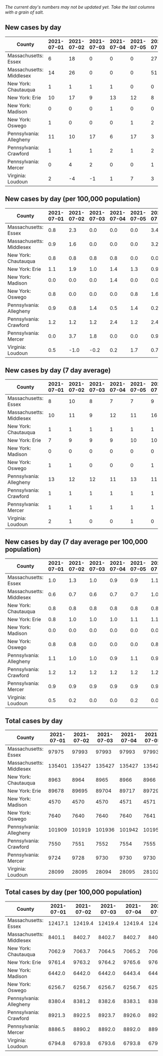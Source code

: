 _The current day's numbers may not be updated yet. Take the last columns with a grain of salt._
## New cases by day

| County | 2021-07-01 | 2021-07-02 | 2021-07-03 | 2021-07-04 | 2021-07-05 | 2021-07-06 | 2021-07-07 |
| --- | --- | --- | --- | --- | --- | --- | --- |
| Massachusetts: Essex | 6 | 18 | 0 | 0 | 0 | 27 |  |
| Massachusetts: Middlesex | 14 | 26 | 0 | 0 | 0 | 51 |  |
| New York: Chautauqua | 1 | 1 | 1 | 1 | 0 | 0 |  |
| New York: Erie | 10 | 17 | 9 | 13 | 12 | 8 |  |
| New York: Madison | 0 | 0 | 0 | 1 | 0 | 0 |  |
| New York: Oswego | 1 | 0 | 0 | 0 | 1 | 2 |  |
| Pennsylvania: Allegheny | 11 | 10 | 17 | 6 | 17 | 3 |  |
| Pennsylvania: Crawford | 1 | 1 | 1 | 2 | 1 | 2 |  |
| Pennsylvania: Mercer | 0 | 4 | 2 | 0 | 0 | 1 |  |
| Virginia: Loudoun | 2 | -4 | -1 | 1 | 7 | 3 |  |

## New cases by day (per 100,000 population)

| County | 2021-07-01 | 2021-07-02 | 2021-07-03 | 2021-07-04 | 2021-07-05 | 2021-07-06 | 2021-07-07 |
| --- | --- | --- | --- | --- | --- | --- | --- |
| Massachusetts: Essex | 0.8 | 2.3 | 0.0 | 0.0 | 0.0 | 3.4 |  |
| Massachusetts: Middlesex | 0.9 | 1.6 | 0.0 | 0.0 | 0.0 | 3.2 |  |
| New York: Chautauqua | 0.8 | 0.8 | 0.8 | 0.8 | 0.0 | 0.0 |  |
| New York: Erie | 1.1 | 1.9 | 1.0 | 1.4 | 1.3 | 0.9 |  |
| New York: Madison | 0.0 | 0.0 | 0.0 | 1.4 | 0.0 | 0.0 |  |
| New York: Oswego | 0.8 | 0.0 | 0.0 | 0.0 | 0.8 | 1.6 |  |
| Pennsylvania: Allegheny | 0.9 | 0.8 | 1.4 | 0.5 | 1.4 | 0.2 |  |
| Pennsylvania: Crawford | 1.2 | 1.2 | 1.2 | 2.4 | 1.2 | 2.4 |  |
| Pennsylvania: Mercer | 0.0 | 3.7 | 1.8 | 0.0 | 0.0 | 0.9 |  |
| Virginia: Loudoun | 0.5 | -1.0 | -0.2 | 0.2 | 1.7 | 0.7 |  |

## New cases by day (7 day average)

| County | 2021-07-01 | 2021-07-02 | 2021-07-03 | 2021-07-04 | 2021-07-05 | 2021-07-06 | 2021-07-07 |
| --- | --- | --- | --- | --- | --- | --- | --- |
| Massachusetts: Essex | 8 | 10 | 8 | 7 | 7 | 9 |  |
| Massachusetts: Middlesex | 10 | 11 | 9 | 12 | 11 | 16 |  |
| New York: Chautauqua | 1 | 1 | 1 | 1 | 1 | 1 |  |
| New York: Erie | 7 | 9 | 9 | 9 | 10 | 10 |  |
| New York: Madison | 0 | 0 | 0 | 0 | 0 | 0 |  |
| New York: Oswego | 1 | 1 | 0 | 0 | 0 | 1 |  |
| Pennsylvania: Allegheny | 13 | 12 | 12 | 11 | 13 | 11 |  |
| Pennsylvania: Crawford | 1 | 1 | 1 | 1 | 1 | 1 |  |
| Pennsylvania: Mercer | 1 | 1 | 1 | 1 | 1 | 1 |  |
| Virginia: Loudoun | 2 | 1 | 0 | 0 | 1 | 0 |  |

## New cases by day (7 day average per 100,000 population)

| County | 2021-07-01 | 2021-07-02 | 2021-07-03 | 2021-07-04 | 2021-07-05 | 2021-07-06 | 2021-07-07 |
| --- | --- | --- | --- | --- | --- | --- | --- |
| Massachusetts: Essex | 1.0 | 1.3 | 1.0 | 0.9 | 0.9 | 1.1 |  |
| Massachusetts: Middlesex | 0.6 | 0.7 | 0.6 | 0.7 | 0.7 | 1.0 |  |
| New York: Chautauqua | 0.8 | 0.8 | 0.8 | 0.8 | 0.8 | 0.8 |  |
| New York: Erie | 0.8 | 1.0 | 1.0 | 1.0 | 1.1 | 1.1 |  |
| New York: Madison | 0.0 | 0.0 | 0.0 | 0.0 | 0.0 | 0.0 |  |
| New York: Oswego | 0.8 | 0.8 | 0.0 | 0.0 | 0.0 | 0.8 |  |
| Pennsylvania: Allegheny | 1.1 | 1.0 | 1.0 | 0.9 | 1.1 | 0.9 |  |
| Pennsylvania: Crawford | 1.2 | 1.2 | 1.2 | 1.2 | 1.2 | 1.2 |  |
| Pennsylvania: Mercer | 0.9 | 0.9 | 0.9 | 0.9 | 0.9 | 0.9 |  |
| Virginia: Loudoun | 0.5 | 0.2 | 0.0 | 0.0 | 0.2 | 0.0 |  |

## Total cases by day

| County | 2021-07-01 | 2021-07-02 | 2021-07-03 | 2021-07-04 | 2021-07-05 | 2021-07-06 | 2021-07-07 |
| --- | --- | --- | --- | --- | --- | --- | --- |
| Massachusetts: Essex | 97975 | 97993 | 97993 | 97993 | 97993 | 98020 |  |
| Massachusetts: Middlesex | 135401 | 135427 | 135427 | 135427 | 135427 | 135478 |  |
| New York: Chautauqua | 8963 | 8964 | 8965 | 8966 | 8966 | 8966 |  |
| New York: Erie | 89678 | 89695 | 89704 | 89717 | 89729 | 89737 |  |
| New York: Madison | 4570 | 4570 | 4570 | 4571 | 4571 | 4571 |  |
| New York: Oswego | 7640 | 7640 | 7640 | 7640 | 7641 | 7643 |  |
| Pennsylvania: Allegheny | 101909 | 101919 | 101936 | 101942 | 101959 | 101962 |  |
| Pennsylvania: Crawford | 7550 | 7551 | 7552 | 7554 | 7555 | 7557 |  |
| Pennsylvania: Mercer | 9724 | 9728 | 9730 | 9730 | 9730 | 9731 |  |
| Virginia: Loudoun | 28099 | 28095 | 28094 | 28095 | 28102 | 28105 |  |

## Total cases by day (per 100,000 population)

| County | 2021-07-01 | 2021-07-02 | 2021-07-03 | 2021-07-04 | 2021-07-05 | 2021-07-06 | 2021-07-07 |
| --- | --- | --- | --- | --- | --- | --- | --- |
| Massachusetts: Essex | 12417.1 | 12419.4 | 12419.4 | 12419.4 | 12419.4 | 12422.8 |  |
| Massachusetts: Middlesex | 8401.1 | 8402.7 | 8402.7 | 8402.7 | 8402.7 | 8405.9 |  |
| New York: Chautauqua | 7062.9 | 7063.7 | 7064.5 | 7065.2 | 7065.2 | 7065.2 |  |
| New York: Erie | 9761.4 | 9763.2 | 9764.2 | 9765.6 | 9766.9 | 9767.8 |  |
| New York: Madison | 6442.0 | 6442.0 | 6442.0 | 6443.4 | 6443.4 | 6443.4 |  |
| New York: Oswego | 6256.7 | 6256.7 | 6256.7 | 6256.7 | 6257.5 | 6259.2 |  |
| Pennsylvania: Allegheny | 8380.4 | 8381.2 | 8382.6 | 8383.1 | 8384.5 | 8384.7 |  |
| Pennsylvania: Crawford | 8921.3 | 8922.5 | 8923.7 | 8926.0 | 8927.2 | 8929.6 |  |
| Pennsylvania: Mercer | 8886.5 | 8890.2 | 8892.0 | 8892.0 | 8892.0 | 8892.9 |  |
| Virginia: Loudoun | 6794.8 | 6793.8 | 6793.6 | 6793.8 | 6795.5 | 6796.2 |  |
